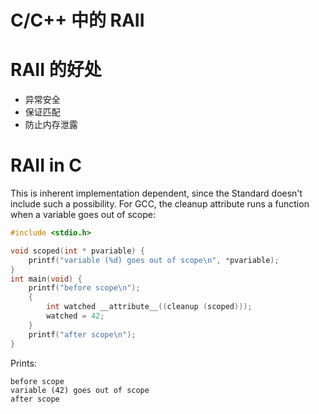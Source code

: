 # C/C++ 中的 RAII

<!--
ID: 7523feab-e7ef-4546-87cd-9515c39ed807
Status: publish
Date: 2017-05-29T15:36:00
Modified: 2020-05-16T12:10:11
wp_id: 401
-->

# RAII 的好处

* 异常安全
* 保证匹配
* 防止内存泄露

# RAII in C

This is inherent implementation dependent, since the Standard doesn't include such a possibility. For GCC, the cleanup attribute runs a function when a variable goes out of scope:

```c
#include <stdio.h>

void scoped(int * pvariable) {
    printf("variable (%d) goes out of scope\n", *pvariable);
}
int main(void) {
    printf("before scope\n");
    {
        int watched __attribute__((cleanup (scoped)));
        watched = 42;
    }
    printf("after scope\n");
}
```

Prints:
```
before scope
variable (42) goes out of scope
after scope
```
